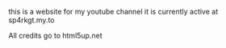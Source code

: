 this is a website for my youtube channel it is currently active at sp4rkgt.my.to

  All credits go to html5up.net
